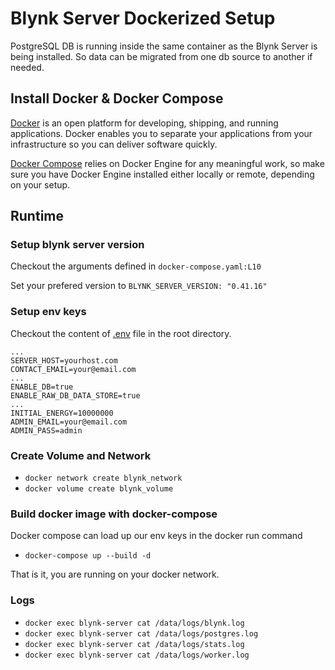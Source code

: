 # Blynk Server Dockerized Setup
PostgreSQL DB is running inside the same container as the Blynk Server is being installed. So data can be migrated from one db source to another if needed.

## Install Docker & Docker Compose
[Docker](https://docs.docker.com/get-docker/) is an open platform for developing, shipping, and running applications. Docker enables you to separate your applications from your infrastructure so you can deliver software quickly.

[Docker Compose](https://docs.docker.com/compose/install/) relies on Docker Engine for any meaningful work, so make sure you have Docker Engine installed either locally or remote, depending on your setup.

## Runtime

### Setup blynk server version
Checkout the arguments defined in `docker-compose.yaml:L10`

Set your prefered version to `BLYNK_SERVER_VERSION: "0.41.16"`

### Setup env keys
Checkout the content of [.env](.env) file in the root directory.
```env
...
SERVER_HOST=yourhost.com
CONTACT_EMAIL=your@email.com
...
ENABLE_DB=true
ENABLE_RAW_DB_DATA_STORE=true
...
INITIAL_ENERGY=10000000
ADMIN_EMAIL=your@email.com
ADMIN_PASS=admin
```

### Create Volume and Network

- `docker network create blynk_network`
- `docker volume create blynk_volume`

### Build docker image with docker-compose
Docker compose can load up our env keys in the docker run command

- `docker-compose up --build -d`

That is it, you are running on your docker network.

### Logs

- `docker exec blynk-server cat /data/logs/blynk.log`
- `docker exec blynk-server cat /data/logs/postgres.log`
- `docker exec blynk-server cat /data/logs/stats.log`
- `docker exec blynk-server cat /data/logs/worker.log`
